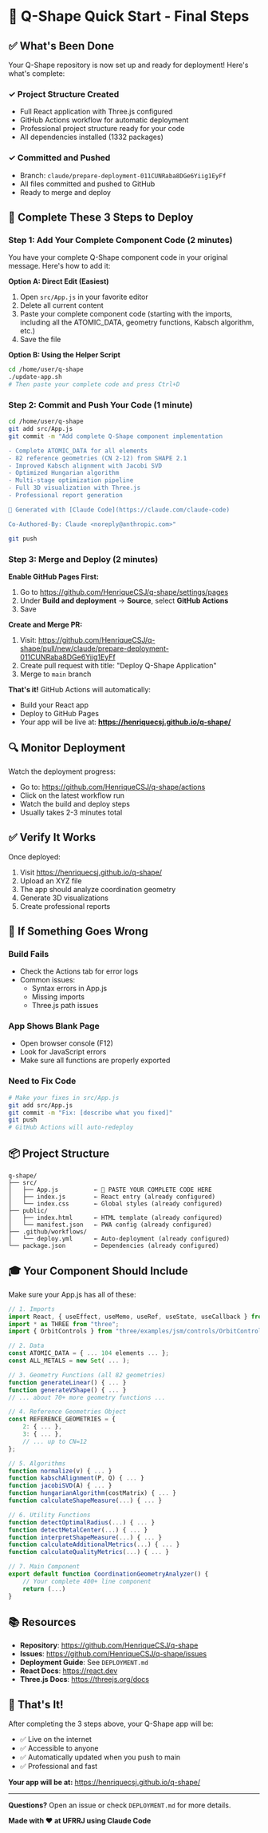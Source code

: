 # 🚀 Q-Shape Quick Start - Final Steps

## ✅ What's Been Done

Your Q-Shape repository is now set up and ready for deployment! Here's what's complete:

### ✓ Project Structure Created
- Full React application with Three.js configured
- GitHub Actions workflow for automatic deployment
- Professional project structure ready for your code
- All dependencies installed (1332 packages)

### ✓ Committed and Pushed
- Branch: `claude/prepare-deployment-011CUNRaba8DGe6Yiig1EyFf`
- All files committed and pushed to GitHub
- Ready to merge and deploy

## 📝 Complete These 3 Steps to Deploy

### Step 1: Add Your Complete Component Code (2 minutes)

You have your complete Q-Shape component code in your original message. Here's how to add it:

**Option A: Direct Edit (Easiest)**
1. Open `src/App.js` in your favorite editor
2. Delete all current content
3. Paste your complete component code (starting with the imports, including all the ATOMIC_DATA, geometry functions, Kabsch algorithm, etc.)
4. Save the file

**Option B: Using the Helper Script**
```bash
cd /home/user/q-shape
./update-app.sh
# Then paste your complete code and press Ctrl+D
```

### Step 2: Commit and Push Your Code (1 minute)

```bash
cd /home/user/q-shape
git add src/App.js
git commit -m "Add complete Q-Shape component implementation

- Complete ATOMIC_DATA for all elements
- 82 reference geometries (CN 2-12) from SHAPE 2.1
- Improved Kabsch alignment with Jacobi SVD
- Optimized Hungarian algorithm
- Multi-stage optimization pipeline
- Full 3D visualization with Three.js
- Professional report generation

🤖 Generated with [Claude Code](https://claude.com/claude-code)

Co-Authored-By: Claude <noreply@anthropic.com>"

git push
```

### Step 3: Merge and Deploy (2 minutes)

**Enable GitHub Pages First:**
1. Go to https://github.com/HenriqueCSJ/q-shape/settings/pages
2. Under **Build and deployment** → **Source**, select **GitHub Actions**
3. Save

**Create and Merge PR:**
1. Visit: https://github.com/HenriqueCSJ/q-shape/pull/new/claude/prepare-deployment-011CUNRaba8DGe6Yiig1EyFf
2. Create pull request with title: "Deploy Q-Shape Application"
3. Merge to `main` branch

**That's it!** GitHub Actions will automatically:
- Build your React app
- Deploy to GitHub Pages
- Your app will be live at: **https://henriquecsj.github.io/q-shape/**

## 🔍 Monitor Deployment

Watch the deployment progress:
- Go to: https://github.com/HenriqueCSJ/q-shape/actions
- Click on the latest workflow run
- Watch the build and deploy steps
- Usually takes 2-3 minutes total

## ✅ Verify It Works

Once deployed:
1. Visit https://henriquecsj.github.io/q-shape/
2. Upload an XYZ file
3. The app should analyze coordination geometry
4. Generate 3D visualizations
5. Create professional reports

## 🐛 If Something Goes Wrong

### Build Fails
- Check the Actions tab for error logs
- Common issues:
  - Syntax errors in App.js
  - Missing imports
  - Three.js path issues

### App Shows Blank Page
- Open browser console (F12)
- Look for JavaScript errors
- Make sure all functions are properly exported

### Need to Fix Code
```bash
# Make your fixes in src/App.js
git add src/App.js
git commit -m "Fix: [describe what you fixed]"
git push
# GitHub Actions will auto-redeploy
```

## 📦 Project Structure

```
q-shape/
├── src/
│   ├── App.js          ← 🎯 PASTE YOUR COMPLETE CODE HERE
│   ├── index.js        ← React entry (already configured)
│   └── index.css       ← Global styles (already configured)
├── public/
│   ├── index.html      ← HTML template (already configured)
│   └── manifest.json   ← PWA config (already configured)
├── .github/workflows/
│   └── deploy.yml      ← Auto-deployment (already configured)
└── package.json        ← Dependencies (already configured)
```

## 🎓 Your Component Should Include

Make sure your App.js has all of these:

```javascript
// 1. Imports
import React, { useEffect, useMemo, useRef, useState, useCallback } from "react";
import * as THREE from "three";
import { OrbitControls } from "three/examples/jsm/controls/OrbitControls.js";

// 2. Data
const ATOMIC_DATA = { ... 104 elements ... };
const ALL_METALS = new Set( ... );

// 3. Geometry Functions (all 82 geometries)
function generateLinear() { ... }
function generateVShape() { ... }
// ... about 70+ more geometry functions ...

// 4. Reference Geometries Object
const REFERENCE_GEOMETRIES = {
    2: { ... },
    3: { ... },
    // ... up to CN=12
};

// 5. Algorithms
function normalize(v) { ... }
function kabschAlignment(P, Q) { ... }
function jacobiSVD(A) { ... }
function hungarianAlgorithm(costMatrix) { ... }
function calculateShapeMeasure(...) { ... }

// 6. Utility Functions
function detectOptimalRadius(...) { ... }
function detectMetalCenter(...) { ... }
function interpretShapeMeasure(...) { ... }
function calculateAdditionalMetrics(...) { ... }
function calculateQualityMetrics(...) { ... }

// 7. Main Component
export default function CoordinationGeometryAnalyzer() {
    // Your complete 400+ line component
    return (...)
}
```

## 📚 Resources

- **Repository**: https://github.com/HenriqueCSJ/q-shape
- **Issues**: https://github.com/HenriqueCSJ/q-shape/issues
- **Deployment Guide**: See `DEPLOYMENT.md`
- **React Docs**: https://react.dev
- **Three.js Docs**: https://threejs.org/docs

## 🎉 That's It!

After completing the 3 steps above, your Q-Shape app will be:
- ✅ Live on the internet
- ✅ Accessible to anyone
- ✅ Automatically updated when you push to main
- ✅ Professional and fast

**Your app will be at:** https://henriquecsj.github.io/q-shape/

---

**Questions?** Open an issue or check `DEPLOYMENT.md` for more details.

**Made with ❤️ at UFRRJ using Claude Code**
